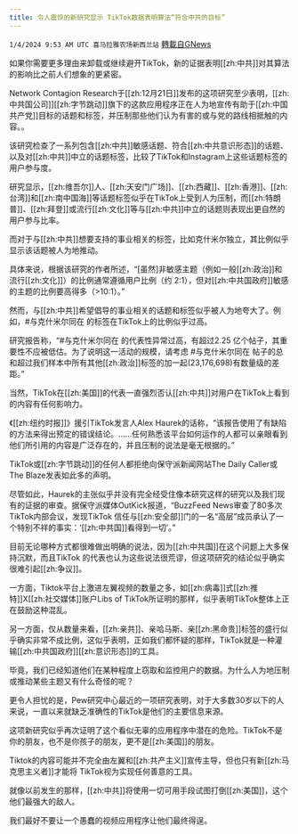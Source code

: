 ```yaml
---
title: 令人震惊的新研究显示 TikTok数据表明算法“符合中共的目标”
---
```

`1/4/2024 9:53 AM UTC 喜马拉雅农场新西兰站` [轉載自GNews](https://gnews.org/articles/2183142)

如果你需要更多理由来卸载或继续避开TikTok，新的证据表明[[zh:中共]]对其算法的影响比之前人们想象的更紧密。

Network Contagion Research于[[zh:12月21日]]发布的这项研究至少表明，[[zh:中共国公司]][[zh:字节跳动]]旗下的这款应用程序正在人为地宣传有助于[[zh:中国共产党]]目标的话题和标签，并压制那些他们认为有害的或与党的路线相抵触的内容。。

该研究检查了一系列包含[[zh:中共]]敏感话题、符合[[zh:中共意识形态]]的话题、以及对[[zh:中共]]中立的话题标签，比较了TikTok和Instagram上这些话题标签的用户参与度。

研究显示，[[zh:维吾尔]]人、[[zh:天安门广场]]、[[zh:西藏]]、[[zh:香港]]、[[zh:台湾]]和[[zh:南中国海]]等话题标签似乎在TikTok上受到人为压制，而[[zh:特朗普]]、[[zh:拜登]]或流行[[zh:文化]]等与[[zh:中共]]中立的话题则表现出更自然的用户参与比率。

而对于与[[zh:中共]]想要支持的事业相关的标签，比如克什米尔独立，其比例似乎显示该话题被人为地推动。

具体来说，根据该研究的作者所述，“\[虽然\]非敏感主题（例如一般[[zh:政治]]和流行[[zh:文化]]）的比例通常遵循用户比例（约 2:1），但对[[zh:中共国政府]]敏感的主题的比例要高得多（\>10:1）。”

然而，与[[zh:中共]]希望倡导的事业相关的话题和标签似乎被人为地夸大了。例如，#与克什米尔同在 的标签在TikTok上的比例似乎过高。

研究报告称，“#与克什米尔同在 的代表性异常过高，有超过2.25 亿个帖子，其重要性不应被低估。为了说明这一活动的规模，请考虑 #与克什米尔同在 帖子的总和超过我们样本中所有其他[[zh:政治]]标签的加一起(23,176,698)有数量级的差距。”

当然，TikTok在[[zh:美国]]的代表一直强烈否认[[zh:中共]]对用户在TikTok上看到的内容有任何影响力。

《[[zh:纽约时报]]》援引TikTok发言人Alex Haurek的话称，“该报告使用了有缺陷的方法来得出预定的错误结论。......任何熟悉该平台如何运作的人都可以亲眼看到他们所引用的内容是广泛存在的，并且压制的说法是毫无根据的。”

TikTok或[[zh:字节跳动]]的任何人都拒绝向保守派新闻网站The Daily Caller或The Blaze发表如此多的声明。

尽管如此，Haurek的主张似乎并没有完全经受住像本研究这样的研究以及我们现有的证据的审查。据保守派媒体OutKick报道，“BuzzFeed News审查了80多次TikTok内部会议，发现TikTok 信任与[[zh:安全部]]门的一名“高层”成员承认了一个特别不祥的事实：‘[[zh:中共国]]看得到一切’。”

目前无论哪种方式都很难做出明确的说法，因为[[zh:中共国]]在这个问题上大多保持沉默，而且TikTok 的代表也认为这些说法很荒谬，但这项研究的结论似乎确实很难引起[[zh:争议]]。

一方面，Tiktok平台上激进左翼视频的数量之多，如[[zh:病毒]]式[[zh:推特]]X[[zh:社交媒体]]账户Libs of TikTok所证明的那样，似乎表明TikTok整体上正在鼓励这种混乱。

另一方面，仅从数量来看，[[zh:亲共]]、亲哈马斯、亲[[zh:黑命贵]]标签的盛行似乎确实非常不成比例，这似乎表明，正如我们都怀疑的那样，TikTok就是一种灌输[[zh:中共国政府]][[zh:意识形态]]的工具。

毕竟，我们已经知道他们在某种程度上窃取和监控用户的数据。为什么人为地压制或推动某些主题又有什么奇怪的呢？

更令人担忧的是，Pew研究中心最近的一项研究表明，对于大多数30岁以下的人来说，一直以来就缺乏准确性的TikTok是他们的主要信息来源。

这项新研究似乎再次证明了这个看似无辜的应用程序中潜在的危险。TikTok不是你的朋友，也不是你孩子的朋友，更不是[[zh:美国]]的朋友。

Tiktok的内容可能并不完全由左翼和[[zh:共产主义]]宣传主导，但也只有新[[zh:马克思主义者]]才能将 TikTok视为实现任何善意的工具。

就像以前发生的那样，[[zh:中共]]将使用一切可用手段试图打倒[[zh:美国]]，这个他们最强大的敌人。

我们最好不要让一个愚蠢的视频应用程序让他们最终得逞。
